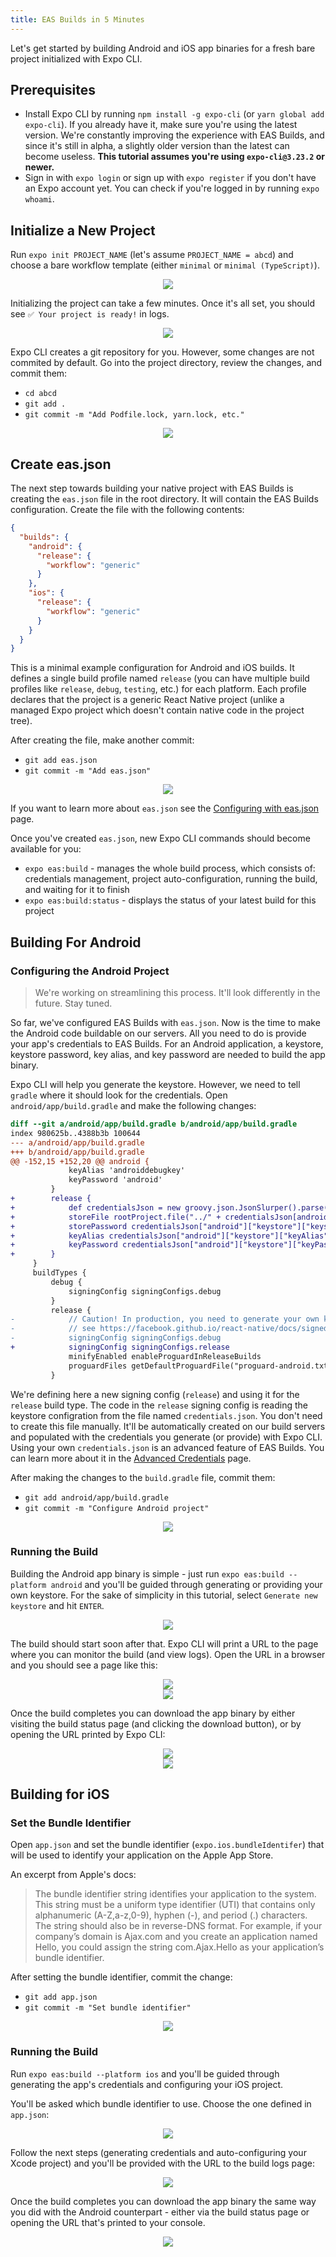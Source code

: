 ```yaml
---
title: EAS Builds in 5 Minutes
---
```


Let's get started by building Android and iOS app binaries for a fresh bare project initialized with Expo CLI.

## Prerequisites

- Install Expo CLI by running `npm install -g expo-cli` (or `yarn global add expo-cli`). If you already have it, make sure you're using the latest version. We're constantly improving the experience with EAS Builds, and since it's still in alpha, a slightly older version than the latest can become useless. **This tutorial assumes you're using `expo-cli@3.23.2` or newer.**
- Sign in with `expo login` or sign up with `expo register` if you don't have an Expo account yet. You can check if you're logged in by running `expo whoami`.

## Initialize a New Project

Run `expo init PROJECT_NAME` (let's assume `PROJECT_NAME = abcd`) and choose a bare workflow template (either `minimal` or `minimal (TypeScript)`).

<center><img src="/static/images/eas-builds/5-minute-tutorial/01-init.png" /></center>

Initializing the project can take a few minutes. Once it's all set, you should see `✅ Your project is ready!` in logs.

<center><img src="/static/images/eas-builds/5-minute-tutorial/02-init-complete.png" /></center>

Expo CLI creates a git repository for you. However, some changes are not commited by default. Go into the project directory, review the changes, and commit them:

- `cd abcd`
- `git add .`
- `git commit -m "Add Podfile.lock, yarn.lock, etc."`

<center><img src="/static/images/eas-builds/5-minute-tutorial/03-initial-commit.png" /></center>

## Create eas.json

The next step towards building your native project with EAS Builds is creating the `eas.json` file in the root directory. It will contain the EAS Builds configuration. Create the file with the following contents:

```json
{
  "builds": {
    "android": {
      "release": {
        "workflow": "generic"
      }
    },
    "ios": {
      "release": {
        "workflow": "generic"
      }
    }
  }
}
```

This is a minimal example configuration for Android and iOS builds. It defines a single build profile named `release` (you can have multiple build profiles like `release`, `debug`, `testing`, etc.) for each platform. Each profile declares that the project is a generic React Native project (unlike a managed Expo project which doesn't contain native code in the project tree).

After creating the file, make another commit:

- `git add eas.json`
- `git commit -m "Add eas.json"`

<center><img src="/static/images/eas-builds/5-minute-tutorial/04-eas-json.png" /></center>

If you want to learn more about `eas.json` see the [Configuring with eas.json](https://todo) page.

Once you've created `eas.json`, new Expo CLI commands should become available for you:

- `expo eas:build` - manages the whole build process, which consists of: credentials management, project auto-configuration, running the build, and waiting for it to finish
- `expo eas:build:status` - displays the status of your latest build for this project

## Building For Android

### Configuring the Android Project

> We're working on streamlining this process. It'll look differently in the future. Stay tuned.

So far, we've configured EAS Builds with `eas.json`. Now is the time to make the Android code buildable on our servers. All you need to do is provide your app's credentials to EAS Builds. For an Android application, a keystore, keystore password, key alias, and key password are needed to build the app binary.

Expo CLI will help you generate the keystore. However, we need to tell `gradle` where it should look for the credentials.
Open `android/app/build.gradle` and make the following changes:

```diff
diff --git a/android/app/build.gradle b/android/app/build.gradle
index 980625b..4388b3b 100644
--- a/android/app/build.gradle
+++ b/android/app/build.gradle
@@ -152,15 +152,20 @@ android {
             keyAlias 'androiddebugkey'
             keyPassword 'android'
         }
+        release {
+            def credentialsJson = new groovy.json.JsonSlurper().parse(rootProject.file("../credentials.json"))
+            storeFile rootProject.file("../" + credentialsJson[android"]["keystore"]["keystorePath"])
+            storePassword credentialsJson["android"]["keystore"]["keystorePassword"]
+            keyAlias credentialsJson["android"]["keystore"]["keyAlias"]
+            keyPassword credentialsJson["android"]["keystore"]["keyPassword"]
+        }
     }
     buildTypes {
         debug {
             signingConfig signingConfigs.debug
         }
         release {
-            // Caution! In production, you need to generate your own keystore file.
-            // see https://facebook.github.io/react-native/docs/signed-apk-android.
-            signingConfig signingConfigs.debug
+            signingConfig signingConfigs.release
             minifyEnabled enableProguardInReleaseBuilds
             proguardFiles getDefaultProguardFile("proguard-android.txt"), "proguard-rules.pro"
         }
```

We're defining here a new signing config (`release`) and using it for the `release` build type. The code in the `release` signing config is reading the keystore configration from the file named `credentials.json`. You don't need to create this file manually. It'll be automatically created on our build servers and populated with the credentials you generate (or provide) with Expo CLI. Using your own `credentials.json` is an advanced feature of EAS Builds. You can learn more about it in the [Advanced Credentials](https://todo) page.

After making the changes to the `build.gradle` file, commit them:

- `git add android/app/build.gradle`
- `git commit -m "Configure Android project"`

<center><img src="/static/images/eas-builds/5-minute-tutorial/05-configure-android.png" /></center>

### Running the Build

Building the Android app binary is simple - just run `expo eas:build --platform android` and you'll be guided through generating or providing your own keystore. For the sake of simplicity in this tutorial, select `Generate new keystore` and hit `ENTER`.

<center><img src="/static/images/eas-builds/5-minute-tutorial/06-generate-keystore.png" /></center>

The build should start soon after that. Expo CLI will print a URL to the page where you can monitor the build (and view logs). Open the URL in a browser and you should see a page like this:

<center><img src="/static/images/eas-builds/5-minute-tutorial/07-build-progress.png" /></center>
<center><img src="/static/images/eas-builds/5-minute-tutorial/08-build-logs.png" /></center>

Once the build completes you can download the app binary by either visiting the build status page (and clicking the download button), or by opening the URL printed by Expo CLI:

<center><img src="/static/images/eas-builds/5-minute-tutorial/09-build-completed-website.png" /></center>
<center><img src="/static/images/eas-builds/5-minute-tutorial/10-build-completed-cli.png" /></center>

## Building for iOS

### Set the Bundle Identifier

Open `app.json` and set the bundle identifier (`expo.ios.bundleIdentifer`) that will be used to identify your application on the Apple App Store.

An excerpt from Apple's docs:

> The bundle identifier string identifies your application to the system. This string must be a uniform type identifier (UTI) that contains only alphanumeric (A-Z,a-z,0-9), hyphen (-), and period (.) characters. The string should also be in reverse-DNS format. For example, if your company’s domain is Ajax.com and you create an application named Hello, you could assign the string com.Ajax.Hello as your application’s bundle identifier.

After setting the bundle identifier, commit the change:

- `git add app.json`
- `git commit -m "Set bundle identifier"`

<center><img src="/static/images/eas-builds/5-minute-tutorial/11-set-bundle-id.png" /></center>

### Running the Build

Run `expo eas:build --platform ios` and you'll be guided through generating the app's credentials and configuring your iOS project.

You'll be asked which bundle identifier to use. Choose the one defined in `app.json`:

<center><img src="/static/images/eas-builds/5-minute-tutorial/12-choose-bundle-id.png" /></center>

Follow the next steps (generating credentials and auto-configuring your Xcode project) and you'll be provided with the URL to the build logs page:

<center><img src="/static/images/eas-builds/5-minute-tutorial/13-ios-build-in-progress.png" /></center>

Once the build completes you can download the app binary the same way you did with the Android counterpart - either via the build status page or opening the URL that's printed to your console.

<center><img src="/static/images/eas-builds/5-minute-tutorial/14-ios-build-completed.png" /></center>
